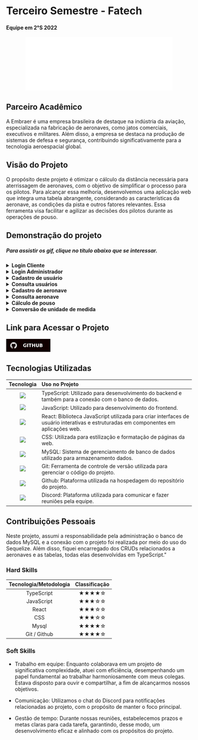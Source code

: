 # Terceiro Semestre - Fatech
#### Equipe em 2°S 2022
<div align="center">
<a href="https://github.com/Grupo-4-Fatech/API-1Semestre">
  <img src="../Img/Fatech.png" alt="GitHub" width="400">
</a>
</div>


## Parceiro Acadêmico

A Embraer é uma empresa brasileira de destaque na indústria da aviação, especializada na fabricação de aeronaves, como jatos comerciais, executivos e militares. Além disso, a empresa se destaca na produção de sistemas de defesa e segurança, contribuindo significativamente para a tecnologia aeroespacial global.

## Visão do Projeto 

O propósito deste projeto é otimizar o cálculo da distância necessária para aterrissagem de aeronaves, com o objetivo de simplificar o processo para os pilotos. Para alcançar essa melhoria, desenvolvemos uma aplicação web que integra uma tabela abrangente, considerando as características da aeronave, as condições da pista e outros fatores relevantes. Essa ferramenta visa facilitar e agilizar as decisões dos pilotos durante as operações de pouso.

## Demonstração do projeto

##### Para assistir os gif, clique no título abaixo que se interessar.

<details>
<summary><b>Login Cliente</b></summary>
  <br align="center">
    <tr>
     <img src="../Img/terceiro/login cliente.gif"/>
    </tr>
</details>

<details>
<summary><b>Login Administrador</b></summary>
  <br align="center">
    <tr>
     <img src="../Img/terceiro/login admin.gif"/>
    </tr>
</details>

<details>
<summary><b>Cadastro de usuário </b></summary>
  <br align="center">
    <tr>
     <img src="../Img/terceiro/cadastro user.gif"/>
    </tr>
</details>

<details>
<summary><b>Consulta usuários </b></summary>
  <br align="center">
    <tr>
     <img src="../Img/terceiro/consult user.gif"/>
    </tr>
</details>

<details>
<summary><b>Cadastro de aeronave  </b></summary>
  <br align="center">
    <tr>
     <img src="../Img/terceiro/cadastro aeronave.gif"/>
    </tr>
</details>

<details>
<summary><b>Consulta aeronave </b></summary>
  <br align="center">
    <tr>
     <img src="../Img/terceiro/consult aircraft.gif"/>
    </tr>
</details>

<details>
<summary><b>Cálculo de pouso</b></summary>
  <br align="center">
    <tr>
     <img src="../Img/terceiro/calculo.gif"/>
    </tr>
</details>

<details>
<summary><b>Conversão de unidade de medida</b></summary>
  <br align="center">
    <tr>
     <img src="../Img/terceiro/troca de unidade de medida.gif"/>
    </tr>
</details>


## Link para Acessar o Projeto

<a href="https://github.com/Grupo-4-Fatech/API-3Semestre">
  <img src="../Img/GitHub.svg" alt="GitHub" width="120">
</a>


## Tecnologias Utilizadas

|Tecnologia	|Uso no Projeto|
| :---: | :--- | 
|<img src="https://skillicons.dev/icons?i=ts" height="50">|TypeScript: Utilizado para desenvolvimento do backend e também para a conexão com o banco de dados.|
|<img src="https://skillicons.dev/icons?i=js" height="50">|JavaScript: Utilizado para desenvolvimento do frontend. |
|<img src="https://skillicons.dev/icons?i=react" height="50">|React:  Biblioteca JavaScript utilizada para criar interfaces de usuário interativas e estruturadas em componentes  em aplicações web. || 
|<img src="https://skillicons.dev/icons?i=css" height="50">|CSS: Utilizada para estilização e formatação de páginas da web.|
|<img src="https://skillicons.dev/icons?i=mysql" height="50">|MySQL: Sistema de gerenciamento de banco de dados utilizado para armazenamento dados.|
|<img src="https://skillicons.dev/icons?i=git" height="50">|Git: Ferramenta de controle de versão utilizada para gerenciar o código do projeto.|
|<img src="https://skillicons.dev/icons?i=github" height="50">|Github: Plataforma utilizada na hospedagem do repositório do projeto.|
|<img src="https://skillicons.dev/icons?i=discord" height="50">|Discord: Plataforma utilizada para comunicar e fazer reuniões pela equipe. |


## Contribuições Pessoais

Neste projeto, assumi a responsabilidade pela administração o banco de dados MySQL e a conexão com o projeto foi realizada por meio do uso do Sequelize. Além disso, fiquei encarregado dos CRUDs relacionados a aeronaves e as tabelas, todas elas desenvolvidas em TypeScript."


### Hard Skills

|Tecnologia/Metodologia|Classificação|
| :---: | :---: | 
|TypeScript|★★★★☆|
|JavaScript|★★★☆☆|
|React|★★★☆☆|
|CSS|★★★☆☆|
|Mysql|★★★★☆|
|Git / Github|★★★★☆|


### Soft Skills


- Trabalho em equipe: Enquanto colaborava em um projeto de significativa complexidade, atuei com eficiência, desempenhando um papel fundamental ao trabalhar harmoniosamente com meus colegas. Estava disposto para ouvir e compartilhar, a fim de alcançarmos nossos objetivos.

- Comunicação: Utilizamos o chat do Discord para notificações relacionadas ao projeto, com o propósito de manter o foco principal.

- Gestão de tempo: Durante nossas reuniões, estabelecemos prazos e metas claras para cada tarefa, garantindo, desse modo, um desenvolvimento eficaz e alinhado com os propósitos do projeto.
